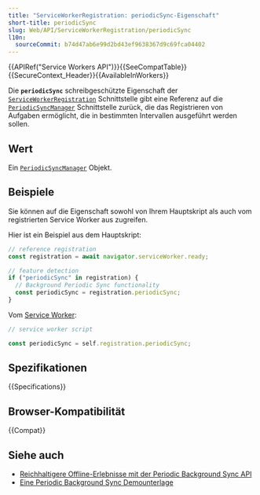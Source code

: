 ```yaml
---
title: "ServiceWorkerRegistration: periodicSync-Eigenschaft"
short-title: periodicSync
slug: Web/API/ServiceWorkerRegistration/periodicSync
l10n:
  sourceCommit: b74d47ab6e99d2bd43ef9638367d9c69fca04402
---
```


{{APIRef("Service Workers API")}}{{SeeCompatTable}}{{SecureContext_Header}}{{AvailableInWorkers}}

Die **`periodicSync`** schreibgeschützte Eigenschaft der [`ServiceWorkerRegistration`](/de/docs/Web/API/ServiceWorkerRegistration) Schnittstelle gibt eine Referenz auf die [`PeriodicSyncManager`](/de/docs/Web/API/PeriodicSyncManager) Schnittstelle zurück, die das Registrieren von Aufgaben ermöglicht, die in bestimmten Intervallen ausgeführt werden sollen.

## Wert

Ein [`PeriodicSyncManager`](/de/docs/Web/API/PeriodicSyncManager) Objekt.

## Beispiele

Sie können auf die Eigenschaft sowohl von Ihrem Hauptskript als auch vom registrierten Service Worker aus zugreifen.

Hier ist ein Beispiel aus dem Hauptskript:

```js
// reference registration
const registration = await navigator.serviceWorker.ready;

// feature detection
if ("periodicSync" in registration) {
  // Background Periodic Sync functionality
  const periodicSync = registration.periodicSync;
}
```

Vom [Service Worker](/de/docs/Web/API/Service_Worker_API):

```js
// service worker script

const periodicSync = self.registration.periodicSync;
```

## Spezifikationen

{{Specifications}}

## Browser-Kompatibilität

{{Compat}}

## Siehe auch

- [Reichhaltigere Offline-Erlebnisse mit der Periodic Background Sync API](https://developer.chrome.com/docs/capabilities/periodic-background-sync)
- [Eine Periodic Background Sync Demounterlage](https://webplatformapis.com/periodic_sync/periodicSync_improved.html)
